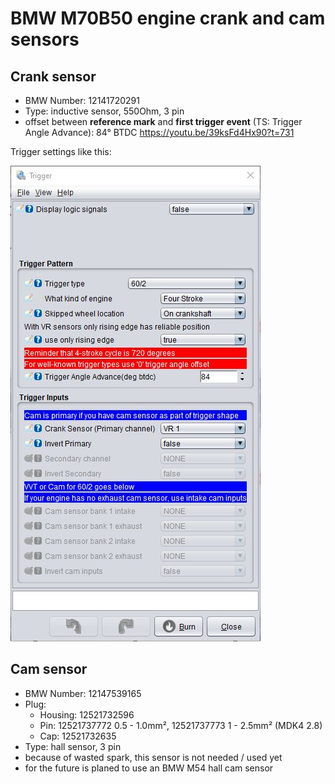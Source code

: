 # BMW M70B50 engine crank and cam sensors #

## Crank sensor ##

- BMW Number: 12141720291
- Type: inductive sensor, 550Ohm, 3 pin
- offset between **reference mark** and **first trigger event** (TS: Trigger Angle Advance): 84° BTDC <https://youtu.be/39ksFd4Hx90?t=731>

Trigger settings like this:

![alt text](./pictures/trigger_settings.jpg "Trigger settings")

## Cam sensor ##

- BMW Number: 12147539165
- Plug:
  - Housing: 12521732596
  - Pin: 12521737772 0.5 - 1.0mm², 12521737773 1 - 2.5mm² (MDK4 2.8)
  - Cap: 12521732635
- Type: hall sensor, 3 pin
- because of wasted spark, this sensor is not needed / used yet
- for the future is planed to use an BMW M54 hall cam sensor
